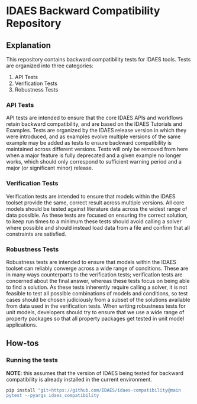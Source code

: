 # IDAES Backward Compatibility Repository

## Explanation

This repository contains backward compatibility tests for IDAES tools. Tests are organized into three categories:

1. API Tests
2. Verification Tests
3. Robustness Tests

### API Tests

API tests are intended to ensure that the core IDAES APIs and workflows retain backward compatibility, and are based on the IDAES Tutorials and Examples. Tests are organized by the IDAES release version in which they were introduced, and as examples evolve multiple versions of the same example may be added as tests to ensure backward compatibility is maintained across different versions. Tests will only be removed from here when a major feature is fully deprecated and a given example no longer works, which should only correspond to sufficient warning period and a major (or significant minor) release.

### Verification Tests

Verification tests are intended to ensure that models within the IDAES toolset provide the same, correct result across multiple versions. All core models should be tested against literature data across the widest range of data possible. As these tests are focused on ensuring the correct solution, to keep run times to a minimum these tests should avoid calling a solver where possible and should instead load data from a file and confirm that all constraints are satisfied.

### Robustness Tests

Robustness tests are intended to ensure that models within the IDAES toolset can reliably converge across a wide range of conditions. These are in many ways counterparts to the verification tests; verification tests are concerned about the final answer, whereas these tests focus on being able to find a solution. As these tests inherently require calling a solver, it is not feasible to test all possible combinations of models and conditions, so test cases should be chosen judiciously from a subset of the solutions available from data used in the verification tests. When writing robustness tests for unit models, developers should try to ensure that we use a wide range of property packages so that all property packages get tested in unit model applications.

## How-tos

### Running the tests

**NOTE**: this assumes that the version of IDAES being tested for backward compatibility is already installed in the current environment.

```sh
pip install "git+https://github.com/IDAES/idaes-compatibility@main
pytest --pyargs idaes_compatibility
```
